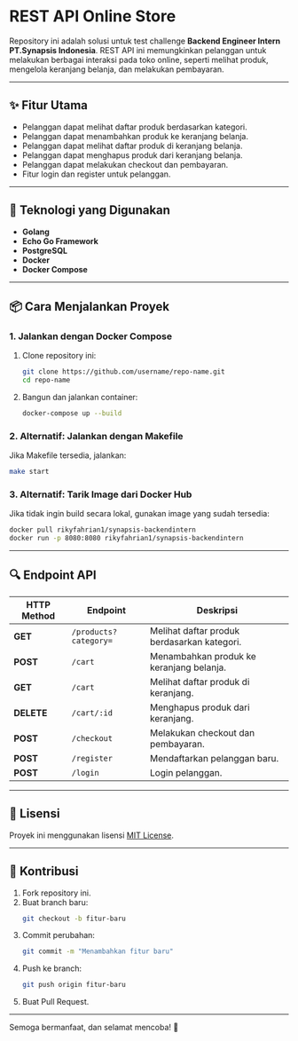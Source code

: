 <!-- @format -->

# **REST API Online Store**

Repository ini adalah solusi untuk test challenge **Backend Engineer Intern PT.Synapsis Indonesia**. REST API ini memungkinkan pelanggan untuk melakukan berbagai interaksi pada toko online, seperti melihat produk, mengelola keranjang belanja, dan melakukan pembayaran.

---

## **✨ Fitur Utama**

- Pelanggan dapat melihat daftar produk berdasarkan kategori.
- Pelanggan dapat menambahkan produk ke keranjang belanja.
- Pelanggan dapat melihat daftar produk di keranjang belanja.
- Pelanggan dapat menghapus produk dari keranjang belanja.
- Pelanggan dapat melakukan checkout dan pembayaran.
- Fitur login dan register untuk pelanggan.

---

## **🚀 Teknologi yang Digunakan**

- **Golang**
- **Echo Go Framework**
- **PostgreSQL**
- **Docker**
- **Docker Compose**

---

## **📦 Cara Menjalankan Proyek**

### **1. Jalankan dengan Docker Compose**

1. Clone repository ini:
   ```bash
   git clone https://github.com/username/repo-name.git
   cd repo-name
   ```
2. Bangun dan jalankan container:
   ```bash
   docker-compose up --build
   ```

### **2. Alternatif: Jalankan dengan Makefile**

Jika Makefile tersedia, jalankan:

```bash
make start
```

### **3. Alternatif: Tarik Image dari Docker Hub**

Jika tidak ingin build secara lokal, gunakan image yang sudah tersedia:

```bash
docker pull rikyfahrian1/synapsis-backendintern
docker run -p 8080:8080 rikyfahrian1/synapsis-backendintern
```

---

## **🔍 Endpoint API**

| HTTP Method | Endpoint              | Deskripsi                                   |
| ----------- | --------------------- | ------------------------------------------- |
| **GET**     | `/products?category=` | Melihat daftar produk berdasarkan kategori. |
| **POST**    | `/cart`               | Menambahkan produk ke keranjang belanja.    |
| **GET**     | `/cart`               | Melihat daftar produk di keranjang.         |
| **DELETE**  | `/cart/:id`           | Menghapus produk dari keranjang.            |
| **POST**    | `/checkout`           | Melakukan checkout dan pembayaran.          |
| **POST**    | `/register`           | Mendaftarkan pelanggan baru.                |
| **POST**    | `/login`              | Login pelanggan.                            |

---

## **📜 Lisensi**

Proyek ini menggunakan lisensi [MIT License](LICENSE).

---

## **🤝 Kontribusi**

1. Fork repository ini.
2. Buat branch baru:
   ```bash
   git checkout -b fitur-baru
   ```
3. Commit perubahan:
   ```bash
   git commit -m "Menambahkan fitur baru"
   ```
4. Push ke branch:
   ```bash
   git push origin fitur-baru
   ```
5. Buat Pull Request.

---

Semoga bermanfaat, dan selamat mencoba! 🚀
